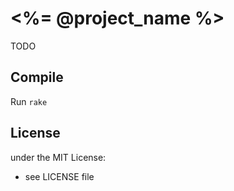# <%= @project_name %>

TODO

## Compile

Run `rake`

## License

under the MIT License:
- see LICENSE file

